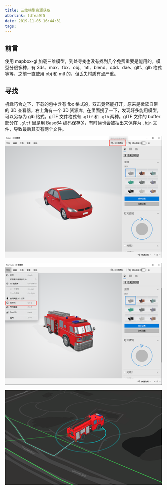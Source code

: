 ```yaml
---
title: 三维模型资源获取
abbrlink: fdfea9f5
date: 2019-11-05 16:44:31
tags:
---
```


## 前言

使用 mapbox-gl 加载三维模型，到处寻找也没有找到几个免费重要是能用的。模型分很多种，有 3ds、max、fbx、obj、mtl、blend、c4d、dae、gltf、glb 格式等等，之前一直使用 obj 和 mtl 的，但丢失材质有点严重。

## 寻找

<!--more-->

机缘巧合之下，下载的包中含有 fbx 格式的，双击竟然能打开，原来是微软自带的 3D 查看器，右上角有一个 3D 资源库，在里面搜了一下，发现好多能用模型，可以另存为 glb 格式。glTF 文件格式有 `.gltf` 和 `.glb` 两种。glTF 文件的 buffer 部分在 `.gltf` 里是用 Base64 编码保存的，有时候也会被抽出来保存为 `.bin` 文件，导致最后其实有两个文件。

![1572943785620](%E4%B8%89%E7%BB%B4%E6%A8%A1%E5%9E%8B%E8%B5%84%E6%BA%90%E8%8E%B7%E5%8F%96/1572943785620.png)

![1572943854268](%E4%B8%89%E7%BB%B4%E6%A8%A1%E5%9E%8B%E8%B5%84%E6%BA%90%E8%8E%B7%E5%8F%96/1572943854268.png)

![1572944243616](%E4%B8%89%E7%BB%B4%E6%A8%A1%E5%9E%8B%E8%B5%84%E6%BA%90%E8%8E%B7%E5%8F%96/1572944243616.png)
